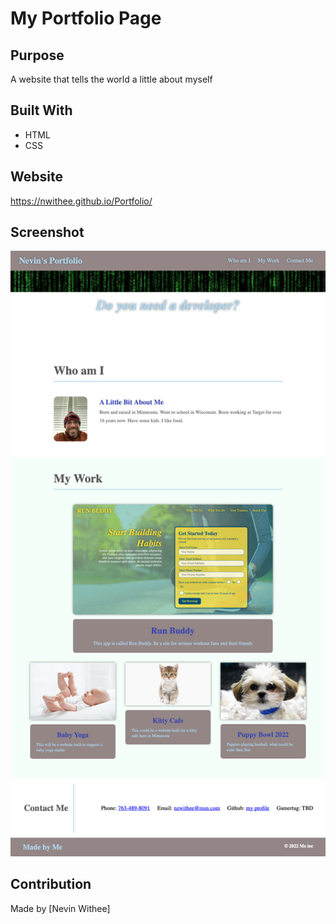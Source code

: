 
# My Portfolio Page

## Purpose
A website that tells the world a little about myself

## Built With
* HTML
* CSS

## Website
https://nwithee.github.io/Portfolio/

## Screenshot
![This is an image](/assets/images/portfolio.png)

## Contribution
Made by [Nevin Withee]


